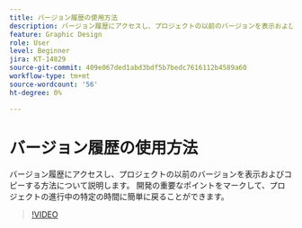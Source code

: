 ```yaml
---
title: バージョン履歴の使用方法
description: バージョン履歴にアクセスし、プロジェクトの以前のバージョンを表示およびコピーする方法について説明します
feature: Graphic Design
role: User
level: Beginner
jira: KT-14829
source-git-commit: 409e067ded1abd3bdf5b7bedc7616112b4589a60
workflow-type: tm+mt
source-wordcount: '56'
ht-degree: 0%

---
```


# バージョン履歴の使用方法

バージョン履歴にアクセスし、プロジェクトの以前のバージョンを表示およびコピーする方法について説明します。 開発の重要なポイントをマークして、プロジェクトの進行中の特定の時間に簡単に戻ることができます。

>[!VIDEO](https://video.tv.adobe.com/v/3426937?quality=12&learn=on&hidetitle=true)
